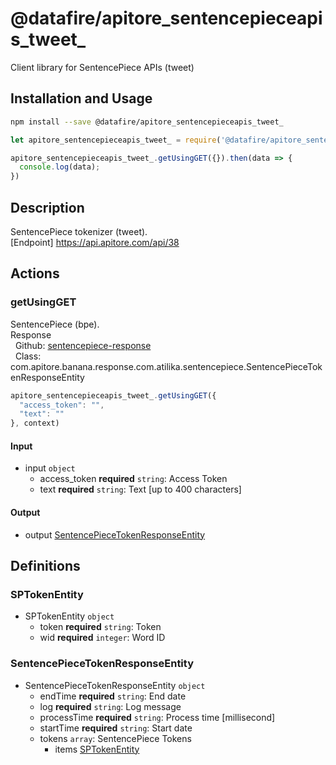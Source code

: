 # @datafire/apitore_sentencepieceapis_tweet_

Client library for SentencePiece APIs (tweet)

## Installation and Usage
```bash
npm install --save @datafire/apitore_sentencepieceapis_tweet_
```
```js
let apitore_sentencepieceapis_tweet_ = require('@datafire/apitore_sentencepieceapis_tweet_').create();

apitore_sentencepieceapis_tweet_.getUsingGET({}).then(data => {
  console.log(data);
})
```

## Description

SentencePiece tokenizer (tweet).<BR />[Endpoint] https://api.apitore.com/api/38

## Actions

### getUsingGET
SentencePiece (bpe).<BR />Response<BR />&nbsp; Github: <a href="https://github.com/keigohtr/apitore-response-parent/tree/master/sentencepiece-response">sentencepiece-response</a><BR />&nbsp; Class: com.apitore.banana.response.com.atilika.sentencepiece.SentencePieceTokenResponseEntity<BR />


```js
apitore_sentencepieceapis_tweet_.getUsingGET({
  "access_token": "",
  "text": ""
}, context)
```

#### Input
* input `object`
  * access_token **required** `string`: Access Token
  * text **required** `string`: Text [up to 400 characters]

#### Output
* output [SentencePieceTokenResponseEntity](#sentencepiecetokenresponseentity)



## Definitions

### SPTokenEntity
* SPTokenEntity `object`
  * token **required** `string`: Token
  * wid **required** `integer`: Word ID

### SentencePieceTokenResponseEntity
* SentencePieceTokenResponseEntity `object`
  * endTime **required** `string`: End date
  * log **required** `string`: Log message
  * processTime **required** `string`: Process time [millisecond]
  * startTime **required** `string`: Start date
  * tokens `array`: SentencePiece Tokens
    * items [SPTokenEntity](#sptokenentity)


